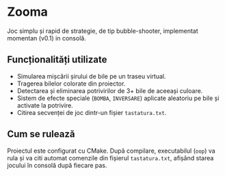 # Zooma

Joc simplu și rapid de strategie, de tip bubble-shooter, implementat momentan (v0.1) in consolă.

## Funcționalități utilizate

* Simularea mișcării șirului de bile pe un traseu virtual.
* Tragerea bilelor colorate din proiector.
* Detectarea și eliminarea potrivirilor de 3+ bile de aceeași culoare.
* Sistem de efecte speciale (`BOMBA`, `INVERSARE`) aplicate aleatoriu pe bile și activate la potrivire.
* Citirea secvenței de joc dintr-un fișier `tastatura.txt`.

## Cum se rulează

Proiectul este configurat cu CMake. După compilare, executabilul (`oop`) va rula și va citi automat comenzile din fișierul `tastatura.txt`, afișând starea jocului în consolă după fiecare pas.